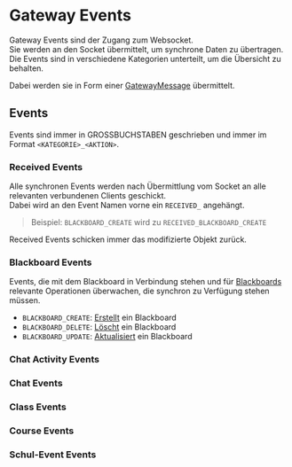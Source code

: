 # Gateway Events

Gateway Events sind der Zugang zum Websocket. \
Sie werden an den Socket übermittelt, um synchrone Daten zu übertragen. \
Die Events sind in verschiedene Kategorien unterteilt, um die Übersicht zu behalten.

Dabei werden sie in Form einer [GatewayMessage](GatewayMessage.md) übermittelt.

## Events

Events sind immer in GROSSBUCHSTABEN geschrieben und immer im Format `<KATEGORIE>_<AKTION>`.

### Received Events

Alle synchronen Events werden nach Übermittlung vom Socket an alle relevanten verbundenen Clients geschickt. \
Dabei wird an den Event Namen vorne ein `RECEIVED_` angehängt.

> Beispiel: `BLACKBOARD_CREATE` wird zu `RECEIVED_BLACKBOARD_CREATE`

Received Events schicken immer das modifizierte Objekt zurück.

### Blackboard Events

Events, die mit dem Blackboard in Verbindung stehen und für [Blackboards](../types/Blackboard.md) relevante Operationen überwachen, die synchron zu Verfügung stehen müssen.

- `BLACKBOARD_CREATE`: [Erstellt](events/Blackboard-Events.md#create-blackboard) ein Blackboard
- `BLACKBOARD_DELETE`: [Löscht](events/Blackboard-Events.md#delete-blackboard) ein Blackboard
- `BLACKBOARD_UPDATE`: [Aktualisiert](events/Blackboard-Events.md#update-blackboard) ein Blackboard

### Chat Activity Events

### Chat Events

### Class Events

### Course Events

### Schul-Event Events